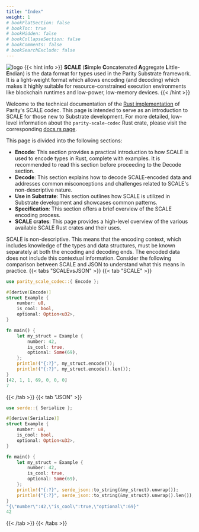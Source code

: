 ```yaml
---
title: "Index"
weight: 1
# bookFlatSection: false
# bookToc: true
# bookHidden: false
# bookCollapseSection: false
# bookComments: false
# bookSearchExclude: false
---
```


![logo](logo.png)
{{< hint info >}}
**SCALE** (**S**imple **C**oncatenated **A**ggregate **L**ittle-**E**ndian) is the data format for types used in the Parity Substrate framework. It is a light-weight format which allows encoding (and decoding) which makes it highly suitable for resource-constrained execution environments like blockchain runtimes and low-power, low-memory devices.
{{< /hint >}}

Welcome to the technical documentation of the [Rust implementation](https://github.com/paritytech/parity-scale-codec) of Parity's SCALE codec. This page is intended to serve as an introduction to SCALE for those new to Substrate development. For more detailed, low-level information about the `parity-scale-codec` Rust crate, please visit the corresponding [docs.rs page](https://docs.rs/parity-scale-codec/latest/parity_scale_codec/).

This page is divided into the following sections:
- **Encode**: This section provides a practical introduction to how SCALE is used to encode types in Rust, complete with examples. It is recommended to read this section before proceeding to the Decode section.
- **Decode**: This section explains how to decode SCALE-encoded data and addresses common misconceptions and challenges related to SCALE's non-descriptive nature.
- **Use in Substrate**: This section outlines how SCALE is utilized in Substrate development and showcases common patterns.
- **Specification**: This section offers a brief overview of the SCALE encoding process.
- **SCALE crates**: This page provides a high-level overview of the various available SCALE Rust crates and their uses.

SCALE is non-descriptive. This means that the encoding context, which includes knowledge of the types and data structures, must be known separately at both the encoding and decoding ends. The encoded data does not include this contextual information. Consider the following comparison between SCALE and JSON to understand what this means in practice. 
{{< tabs "SCALEvsJSON" >}}
{{< tab "SCALE" >}}
```rust
use parity_scale_codec::{ Encode };

#[derive(Encode)]
struct Example {
    number: u8,
    is_cool: bool,
    optional: Option<u32>,
}

fn main() {
    let my_struct = Example {
        number: 42,
        is_cool: true,
        optional: Some(69),
    };
    println!("{:?}", my_struct.encode());
    println!("{:?}", my_struct.encode().len());
}
[42, 1, 1, 69, 0, 0, 0]
7
```
{{< /tab >}}
{{< tab "JSON" >}}
```rust
use serde::{ Serialize };

#[derive(Serialize)]
struct Example {
    number: u8,
    is_cool: bool,
    optional: Option<u32>,
}

fn main() {
    let my_struct = Example {
        number: 42,
        is_cool: true,
        optional: Some(69),
    };
    println!("{:?}", serde_json::to_string(&my_struct).unwrap());
    println!("{:?}", serde_json::to_string(&my_struct).unwrap().len());
}
"{\"number\":42,\"is_cool\":true,\"optional\":69}"
42
```
{{< /tab >}}
{{< /tabs >}}